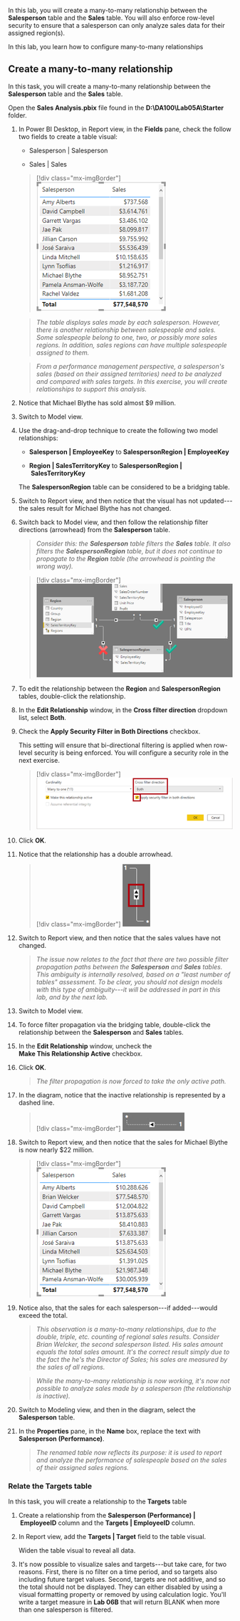 In this lab, you will create a many-to-many relationship between the **Salesperson** table and the **Sales** table. You will also enforce row-level security to ensure that a salesperson can only analyze sales data for their assigned region(s).

In this lab, you learn how to configure many-to-many relationships

## Create a many-to-many relationship

In this task, you will create a many-to-many relationship between the **Salesperson** table and the **Sales** table.

Open the **Sales Analysis.pbix** file found in the **D:\DA100\Lab05A\Starter** folder.

1.  In Power BI Desktop, in Report view, in the **Fields** pane, check the follow two fields to create a table visual:

	-   Salesperson | Salesperson
	
	-   Sales | Sales

	> [!div class="mx-imgBorder"]
	> [![Screenshot of the resulting table visual.](../media/lab-2-1-ss.png)](../media/lab-2-1-ss.png#lightbox)

	> *The table displays sales made by each salesperson. However, there is another relationship between salespeople and sales. Some salespeople belong to one, two, or possibly more sales regions. In addition, sales regions can have multiple salespeople assigned to them.*

	> *From a performance management perspective, a salesperson's sales (based on their assigned territories) need to be analyzed and compared with sales targets. In this exercise, you will create relationships to support this analysis.*

1.  Notice that Michael Blythe has sold almost $9 million.

1.  Switch to Model view.

1.  Use the drag-and-drop technique to create the following two model relationships:

	-   **Salesperson | EmployeeKey** to **SalespersonRegion | EmployeeKey**
	
	-   **Region | SalesTerritoryKey** to **SalespersonRegion | SalesTerritoryKey**
	
	The **SalespersonRegion** table can be considered to be a bridging table.

1.  Switch to Report view, and then notice that the visual has not updated---the sales result for Michael Blythe has not changed.

1.  Switch back to Model view, and then follow the relationship filter directions (arrowhead) from the **Salesperson** table.

	> *Consider this: the **Salesperson** table filters the **Sales** table. It also filters the **SalespersonRegion** table, but it does not continue to propagate to the **Region** table (the arrowhead is pointing the wrong way).*

	> [!div class="mx-imgBorder"]
	> [![Screenshot of the relationship between the Region, SalespersonRegion, and Salesperson tables.](../media/lab-2-2-ssm.png)](../media/lab-2-2-ssm.png#lightbox)

1.  To edit the relationship between the **Region** and **SalespersonRegion** tables, double-click the relationship.

1.  In the **Edit Relationship** window, in the **Cross filter direction** dropdown list, select **Both**.

1.  Check the **Apply Security Filter in Both Directions** checkbox.

	This setting will ensure that bi-directional filtering is applied when row-level security is being enforced. You will configure a security role in the next exercise.

	> [!div class="mx-imgBorder"]
	> [![Screenshot of Cross filter direction dropdown list.](../media/lab-2-3-ssm.png)](../media/lab-2-3-ssm.png#lightbox)

1. Click **OK**.

1. Notice that the relationship has a double arrowhead.

	> [!div class="mx-imgBorder"]
	> [![Screenshot of relationship arrow with a double arrowhead visible.](../media/lab-2-4-ssm.png)](../media/lab-2-4-ssm.png#lightbox)

1. Switch to Report view, and then notice that the sales values have not changed.

	> *The issue now relates to the fact that there are two possible filter propagation paths between the **Salesperson** and **Sales** tables. This ambiguity is internally resolved, based on a "least number of tables" assessment. To be clear, you should not design models with this type of ambiguity---it will be addressed in part in this lab, and by the next lab.*

1. Switch to Model view.

1. To force filter propagation via the bridging table, double-click the relationship between the **Salesperson** and **Sales** tables.

1. In the **Edit Relationship** window, uncheck the **Make This Relationship Active** checkbox.

1. Click **OK**.

	> *The filter propagation is now forced to take the only active path.*

1. In the diagram, notice that the inactive relationship is represented by a dashed line.

	> [!div class="mx-imgBorder"]
	> [![Screenshot of a relationship arrow on a dashed line.](../media/lab-2-5-ss.png)](../media/lab-2-5-ss.png#lightbox)

1. Switch to Report view, and then notice that the sales for Michael Blythe is now nearly $22 million.

	> [!div class="mx-imgBorder"]
	> [![Screenshot of the updated table visual with Michael Blythe's updated sales.](../media/lab-2-6-ss.png)](../media/lab-2-6-ss.png#lightbox)

1. Notice also, that the sales for each salesperson---if added---would exceed the total.

	> *This observation is a many-to-many relationships, due to the double, triple, etc. counting of regional sales results. Consider Brian Welcker, the second salesperson listed. His sales amount equals the total sales amount. It's the correct result simply due to the fact the he's the Director of Sales; his sales are measured by the sales of all regions.*

	> *While the many-to-many relationship is now working, it's now not possible to analyze sales made by a salesperson (the relationship is inactive).*

1. Switch to Modeling view, and then in the diagram, select the **Salesperson** table.

1. In the **Properties** pane, in the **Name** box, replace the text with **Salesperson (Performance)**.

	> *The renamed table now reflects its purpose: it is used to report and analyze the performance of salespeople based on the sales of their assigned sales regions.*

### Relate the Targets table

In this task, you will create a relationship to the **Targets** table

1. Create a relationship from the **Salesperson (Performance) | EmployeeID** column and the **Targets | EmployeeID** column.

1. In Report view, add the **Targets | Target** field to the table visual.

	Widen the table visual to reveal all data.

1. It's now possible to visualize sales and targets---but take care, for two reasons. First, there is no filter on a time period, and so targets also including future target values. Second, targets are not additive, and so the total should not be displayed. They can either disabled by using a visual formatting property or removed by using calculation logic. You'll write a target measure in **Lab 06B** that will return BLANK when more than one salesperson is filtered.



